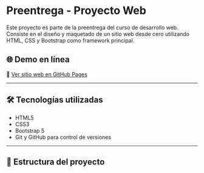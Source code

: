 # Preentrega - Proyecto Web

Este proyecto es parte de la preentrega del curso de desarrollo web. Consiste en el diseño y maquetado de un sitio web desde cero utilizando HTML, CSS y Bootstrap como framework principal.

## 🌐 Demo en línea

🔗 [Ver sitio web en GitHub Pages](https://balta2212.github.io/preentrega_gigli/)

---

## 🛠️ Tecnologías utilizadas

- HTML5
- CSS3
- Bootstrap 5
- Git y GitHub para control de versiones

---

## 📁 Estructura del proyecto

